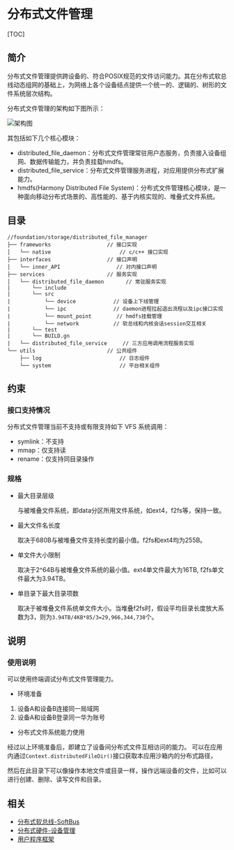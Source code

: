 # 分布式文件管理

[TOC]

## **简介**

分布式文件管理提供跨设备的、符合POSIX规范的文件访问能力。其在分布式软总线动态组网的基础上，为网络上各个设备结点提供一个统一的、逻辑的、树形的文件系统层次结构。

分布式文件管理的架构如下图所示：

![架构图](https://images.gitee.com/uploads/images/2022/0105/105537_8b6a7bbc_7809790.png "hmdfs架构图update20220105.png")

其包括如下几个核心模块：

- distributed_file_daemon：分布式文件管理常驻用户态服务，负责接入设备组网、数据传输能力，并负责挂载hmdfs。
- distributed_file_service：分布式文件管理服务进程，对应用提供分布式扩展能力。
- hmdfs(Harmony Distributed File System)：分布式文件管理核心模块，是一种面向移动分布式场景的、高性能的、基于内核实现的、堆叠式文件系统。

## **目录**

```raw
//foundation/storage/distributed_file_manager
├── frameworks                  // 接口实现
│   └── native                      // c/c++ 接口实现
├── interfaces                  // 接口声明
│   └── inner_API                  // 对内接口声明
├── services                    // 服务实现
│   └── distributed_file_daemon       // 常驻服务实现
|       └── include
|       └── src
|           └── device            // 设备上下线管理
|           └── ipc               // daemon进程拉起退出流程以及ipc接口实现
|           └── mount_point        // hmdfs挂载管理
|           └── network           // 软总线和内核会话session交互相关
|       └── test
|       └── BUILD.gn
|   └── distributed_file_service     // 三方应用调用流程服务实现
└── utils                       // 公共组件
    ├── log                         // 日志组件
    └── system                      // 平台相关组件
```

## **约束**

### 接口支持情况

分布式文件管理当前不支持或有限支持如下 VFS 系统调用：

- symlink：不支持
- mmap：仅支持读
- rename：仅支持同目录操作

### 规格

- 最大目录层级
  
    与被堆叠文件系统，即data分区所用文件系统，如ext4，f2fs等，保持一致。
- 最大文件名长度
  
    取决于680B与被堆叠文件支持长度的最小值。f2fs和ext4均为255B。
- 单文件大小限制
  
    取决于2^64B与被堆叠文件系统的最小值。ext4单文件最大为16TB, f2fs单文件最大为3.94TB。
- 单目录下最大目录项数

    取决于被堆叠文件系统单文件大小。当堆叠f2fs时，假设平均目录长度放大系数为3，则为`3.94TB/4KB*85/3=29,966,344,738`个。

## **说明**

### 使用说明

可以使用终端调试分布式文件管理能力。
-   环境准备

1) 设备A和设备B连接同一局域网
2) 设备A和设备B登录同一华为账号
-   分布式文件系统能力使用
  
经过以上环境准备后，即建立了设备间分布式文件互相访问的能力。
可以在应用内通过```Context.distributedFileDir()```接口获取本应用沙箱内的分布式路径，

然后在此目录下可以像操作本地文件或目录一样，操作远端设备的文件，比如可以进行创建、删除、读写文件和目录。

## 相关

- [分布式软总线-SoftBus](https://gitee.com/openharmony/communication_dsoftbus)
- [分布式硬件-设备管理](https://gitee.com/openharmony/device_manager)
- [用户程序框架](https://gitee.com/openharmony/appexecfwk_standard)
